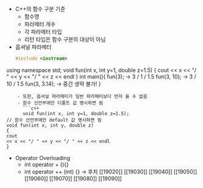 - C++의 함수 구분 기준
	- 함수명
	- 파라메터 개수
	- 각 파라메터 타입
	- 리턴 타입은 함수 구분의 대상이 아님
- 옵셔널 파라메터
  ```c++
  #include <iostream>
using namespace std;
void fun(int x, int y=1, double z=1.5)
{
cout
<< x << "/ " << y << "/ " << z << endl
}
int main(){
fun(3); -> 3 / 1 / 1.5
fun(3, 10); -> 3 / 10 / 1.5
fun(3, 3.14); -> 중간 생략 불가!
}
```
	- 또한, 옵셔널 파라메터가 일반 파라메터보다 먼저 올 수 없음
	- 함수 선언부에만 디폴트 값 명시하면 됨
	  ```c++
	  void fun(int x, int y=1, double z=1.5);
// 함수 선언부에만 default 값 명시하면 됨
void fun(int x, int y, double z)
{
cout
<< x << "/ " << y << "/ " << z << endl
}
```
- Operator Overloading
	- int operator + (){}
	- int operator ++ (int) {} → 후치
[[19020]] 
[[19030]] 
[[19040]] 
[[19050]] 
[[19060]] 
[[19070]] 
[[19080]] 
[[19090]] 